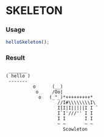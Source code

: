 
SKELETON
===

### Usage

```js
helloSkeleton();
```

### Result

```
 _______
( hello )
 -------
          o      (__)
           o     /Oo|
            o   (_"_)*+++++++++*
                   //I#\\\\\\\\I\
                   I[I|I|||||I I `
                   I`I'///'' I I
                   I I       I I
                   ~ ~       ~ ~
                     Scowleton
```
    